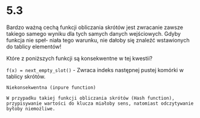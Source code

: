 # 5.3

Bardzo ważną cechą funkcji obliczania skrótów jest zwracanie zawsze takiego
samego wyniku dla tych samych danych wejściowych. Gdyby funkcja nie speł-
niała tego warunku, nie dałoby się znaleźć wstawionych do tablicy elementów!

Które z poniższych funkcji są konsekwentne w tej kwestii?

`f(x) = next_empty_slot()` - Zwraca indeks następnej pustej komórki w tablicy skrótów.

```text
Niekonsekwentna (inpure function)

W przypadku takiej funkcji obliczania skrótów (Hash function),
przypisywanie wartości do klucza miałoby sens, natomiast odczytywanie byłoby niemożliwe.
```

